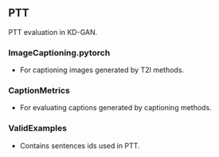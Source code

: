 ## PTT
PTT evaluation in KD-GAN. 

### ImageCaptioning.pytorch
- For captioning images generated by T2I methods.

### CaptionMetrics
- For evaluating captions generated by captioning methods.

### ValidExamples
- Contains sentences ids used in PTT.
